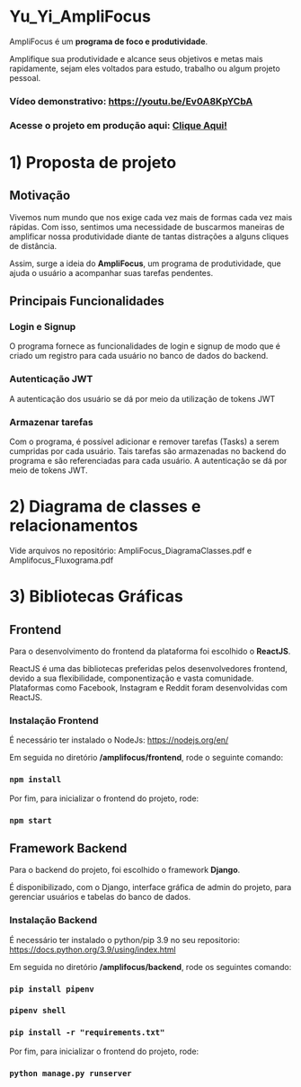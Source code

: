# Yu_Yi_AmpliFocus

AmpliFocus é um **programa de foco e produtividade**.

Amplifique sua produtividade e alcance seus objetivos e metas mais rapidamente, sejam eles voltados para estudo, trabalho ou algum projeto pessoal.

### Vídeo demonstrativo: <a href="https://youtu.be/Ev0A8KpYCbA" target="_blank">https://youtu.be/Ev0A8KpYCbA</a>

### Acesse o projeto em produção aqui: <a href="https://bit.ly/3ppaJ8W" target="_blank">Clique Aqui!</a>

# 1) Proposta de projeto

## Motivação

Vivemos num mundo que nos exige cada vez mais de formas cada vez mais rápidas. Com isso, sentimos uma necessidade de buscarmos maneiras de amplificar nossa produtividade diante de tantas distrações a alguns cliques de distância.

Assim, surge a ideia do **AmpliFocus**, um programa de produtividade, que ajuda o usuário a acompanhar suas tarefas pendentes.

## Principais Funcionalidades

### Login e Signup

O programa fornece as funcionalidades de login e signup de modo que é criado um registro para cada usuário no banco de dados do backend.

### Autenticação JWT

A autenticação dos usuário se dá por meio da utilização de tokens JWT

### Armazenar tarefas 

Com o programa, é possível adicionar e remover tarefas (Tasks) a serem cumpridas por cada usuário.
Tais tarefas são armazenadas no backend do programa e são referenciadas para cada usuário.
A autenticação se dá por meio de tokens JWT.

# 2) Diagrama de classes e relacionamentos

Vide arquivos no repositório: AmpliFocus_DiagramaClasses.pdf e Amplifocus_Fluxograma.pdf

# 3) Bibliotecas Gráficas

## Frontend

Para o desenvolvimento do frontend da plataforma foi escolhido o **ReactJS**. 

ReactJS é uma das bibliotecas preferidas pelos desenvolvedores frontend, devido a sua flexibilidade, componentização e vasta comunidade. Plataformas como Facebook, Instagram e Reddit foram desenvolvidas com ReactJS.

### Instalação Frontend

É necessário ter instalado o NodeJs: <a href="https://nodejs.org/en/" target="_blank">https://nodejs.org/en/</a>


Em seguida no diretório **/amplifocus/frontend**, rode o seguinte comando:

### `npm install`

Por fim, para inicializar o frontend do projeto, rode:

### `npm start`

## Framework Backend

Para o backend do projeto, foi escolhido o framework **Django**.

É disponibilizado, com o Django, interface gráfica de admin do projeto, para gerenciar usuários e tabelas do banco de dados.

### Instalação Backend

É necessário ter instalado o python/pip 3.9 no seu repositorio: <a href="https://docs.python.org/3.9/using/index.html" target="_blank">https://docs.python.org/3.9/using/index.html</a>


Em seguida no diretório **/amplifocus/backend**, rode os seguintes comando:
### `pip install pipenv`

### `pipenv shell`

### `pip install -r "requirements.txt"`

Por fim, para inicializar o frontend do projeto, rode:
### `python manage.py runserver`


